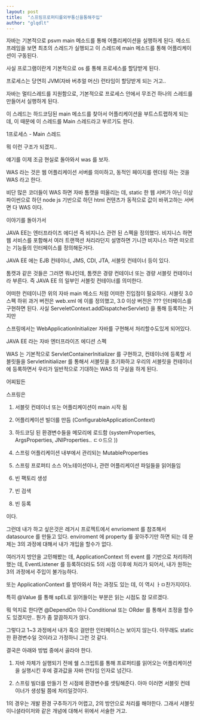 ```yaml
---
layout: post
title:  "스프링프로퍼티를외부통신을통해주입"
author: "glqdlt"
---
```



자바는 기본적으로 psvm main 메소드를 통해 어플리케이션을 실행하게 된다. 메소드 프레임을 보면 최초의 스레드가 실행되고 이 스레드에 main 메소드를 통해 어플리케이션이 구동된다.

사실 프로그램이란게 기본적으로 os 를 통해 프로세스를 할당받게 된다.

프로세스는 당연히 JVM(자바 버추얼 머신) 런타임이 할당받게 되는 거고..

자바는 멀티스레드를 지원함으로, 기본적으로 프로세스 안에서 무조건  하나의 스레드를 만들어서 실행하게 된다.

이 스레드는 하드코딩된 main 메소드를 찾아서 어플리케이션을 부트스트랩하게 되는 데, 이 때문에 이 스레드를 Main 스레드라고 부르기도 한다.

1프로세스  - Main 스레드 

뭐 이런 구조가 되겠지..

얘기를 이제 조금 현실로 돌아와서 was 를 보자.

WAS 라는 것은 웹 어플리케이션 서버를 의미하고, 동적인 페이지를 렌더링 하는 것을 WAS 라고 한다.

비단 많은 코더들이 WAS 하면 자바 톰캣을 떠올리는 데, static 한 웹 서버가 아닌 이상 파이썬으로 하던 node js 기반으로 하던 html 컨텐츠가 동적으로 값이 바뀌고하는 서버면 다 WAS 이다. 

이야기를 돌아가서

JAVA EE는 엔터프라이즈 에디션 즉 비지니스 관련 된 스펙을 정의했다. 비지니스 하면 웹 서비스를 포함해서 여러 트랜잭션 처리라던지 설명하면 기니깐 비지니스 하면 떠오르는 기능들의 인터페이스를 정의해둔거다.

JAVA EE 에는 EJB 컨테이너, JMS, CDI, JTA, 서블릿 컨테이너 등이 있다.

톰캣과 같은 것들은 그러면 뭐냐인데, 톰캣은 경량 컨테이너 또는 경량 서블릿 컨테이너라 부른다. 즉 JAVA EE 의 일부인 서블릿 컨테이너를 의미한다.

어떠한 컨테이니깐 위의 자바 main 메소드 처럼 어떠한 진입점이 필요하다. 서블릿 3.0 스펙 하위 과거 버전은 web.xml 에 이를 정의했고, 3.0 이상 버전은 ??? 인터페이스를 구현하면 된다. 사실 ServeletContext.addDispatcherServlet() 을 통해 등록하는 거지만

스프링에서는 WebApplicationInitializer 자바를 구현해서 처리할수도있게 되어있다.



 JAVA EE 라는 자바 엔터프라이즈 에디션 스펙

WAS 는 기본적으로 ServletContainerInitializer 를 구현하고, 컨테이너에 등록할 서블릿들을 ServletInitializer 를 통해서 서블릿을 초기화하고 우리의 서블릿을 컨테이너에 등록하면서 우리가 일반적으로 기대하는 WAS 의 구실을 하게 된다.



어찌됬든

스프링은

1. 서블릿 컨테이너 또는 어플리케이션이 main 시작 됨

2. 어플리케이션 빌더를 만듬 (ConfigurableApplicationContext)

3. 하드코딩 된 환경변수들을 메모리에 로드함 (systemProperties, ArgsProperties, JNIProperties.. ㄷㅇ드으 ))

3. 스프링 어플리케이션 내부에서 관리되는 MutableProperties 

3. 스프링 프로퍼티 소스 어노테이션이나, 관련 어플리케이션 파일들을 읽어들임

4. 빈 팩토리 생성

5. 빈 검색

6. 빈 등록

이다.

그런데 내가 하고 싶은것은 레거시 프로젝트에서 envrioment 를 참조해서 datasource 를 만들고 있다. enviroment 에 property 를 꽂아주기만 하면 되는 데 문제는  3의 과정에 대해서 내가 개입을 할수가 없다.

여러가지 방안을 고민해봤는 데, ApplicationContext 의 event 를 기반으로 처리하려 했는 데, EventListener 를 등록하더라도 5의 시점 이후에 처리가 되어서, 내가 원하는 3의 과정에서 주입이 불가능하다.

또는 ApplicationContext 를 받아와서 하는 과정도 있는 데, 이 역시 ㅏㅁ찬가지이다.

특히 @Value 를 통해 spEL로 읽어들이는 부분은 읽는 시점도 참 모르겠다.

뭐 억지로 한다면 @DependOn 이나 Conditional 또는 ORder 를 통해서 조정을 할수도 있겠지만.. 뭔가 좀 깔끔하지가 않다.

그렇다고 1~3 과정에서 내가 훅으 걸만한 인터페이스는 보이지 않는다. 아무래도 static한 환경변수일 것이라고 가정하니 그런 것 같다.

결국은 아래와 방법 중에서 골라야 한다.

1. 자바 자체가 실행되기 전에 쉘 스크립트를 통해 프로퍼티를 읽어오는 어플리케이션을 실행시킨 후에 결과값을 자바 런타임 인자로 넘긴다.

2. 스프링 빌더를 만들기 전 시점에 환경변수를 셋팅해준다. 아마 이러면 서블릿 컨테이너가 생성될 쯤에 처리일것이다.

1의 경우는 개발 환경 구추하기가  어렵고, 2의 방안으로 처리를 해야한다. 그래서 서블릿 이니셜라이저와 같은 개념에 대해서 위에서 서술한 거고.
